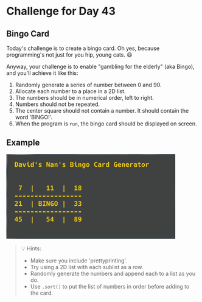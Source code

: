 # Challenge for Day 43

## Bingo Card

Today's challenge is to create a bingo card. Oh yes, because programming's not just for you hip, young cats. 😆

Anyway, your challenge is to enable "gambling for the elderly" (aka Bingo), and you'll achieve it like this:

1. Randomly generate a series of number between 0 and 90.
2. Allocate each number to a place in a 2D list.
3. The numbers should be in numerical order, left to right.
4. Numbers should not be repeated.
5. The center square should not contain a number. It should contain the word 'BINGO!'.
6. When the program is `run`, the bingo card should be displayed on screen.

## Example

![Example](example.png)

> 💡 Hints:
> - Make sure you include 'prettyprinting'.
> - Try using a 2D list with each sublist as a row.
> - Randomly generate the numbers and append each to a list as you do.
> - Use `.sort()` to put the list of numbers in order before adding to the card.
